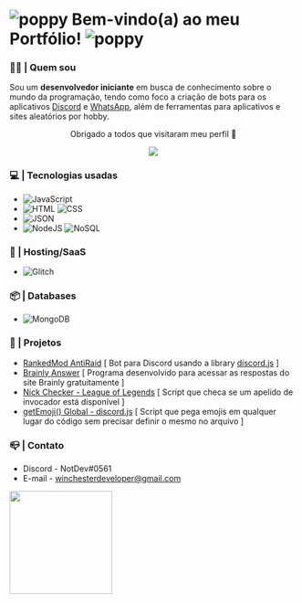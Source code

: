 # ![poppy](https://cdn.glitch.com/d5849b6d-b525-43f0-a87c-280ff619d588%2FWebp.net-resizeimage%20(2).png?v=1627787432690) Bem-vindo(a) ao meu Portfólio! ![poppy](https://cdn.glitch.com/d5849b6d-b525-43f0-a87c-280ff619d588%2FWebp.net-resizeimage%20(2).png?v=1627787432690)
### 👨‍🦰 | Quem sou
Sou um **desenvolvedor iniciante** em busca de conhecimento sobre o mundo da programação, tendo como foco a criação de bots para os aplicativos [Discord](discord.com) e [WhatsApp](https://www.whatsapp.com/), além de ferramentas para aplicativos e sites aleatórios por hobby.

<p align="center"> Obrigado a todos que visitaram meu perfil 🥰 </p>
<p align="center">   <img alingn="center" src="https://profile-counter.glitch.me/WinchesterDev/count.svg" /></p>

### 💻 | Tecnologias usadas
- ![JavaScript](https://camo.githubusercontent.com/bb5a9fb2b3fcc08fd63d8b5f22cbfd691658a5cf95a44c35eb3f3aa78f0f7c7a/68747470733a2f2f696d672e736869656c64732e696f2f62616467652f2d4a6176615363726970742d3965376531353f7374796c653d666c61742d737175617265266c6f676f3d6a617661736372697074)
- ![HTML](https://camo.githubusercontent.com/0c3a16a22ae058cfe38a06dc9ea16404cf006409262f547c9ccfa3ec8b30f71e/68747470733a2f2f696d672e736869656c64732e696f2f62616467652f2d48544d4c352d4533344632363f7374796c653d666c61742d737175617265266c6f676f3d68746d6c35266c6f676f436f6c6f723d7768697465)
![CSS](https://camo.githubusercontent.com/2435c2a64789b8a71c701a1a593b4a6e6869789bfb0626e515dc2a6b6dffa6c5/68747470733a2f2f696d672e736869656c64732e696f2f62616467652f2d435353332d3135373242363f7374796c653d666c61742d737175617265266c6f676f3d63737333)
- ![JSON](https://camo.githubusercontent.com/7daa97d57cd502ae6512bf0c747dfe68e87ba605cdae34342cdf70e6cd0cb3c0/68747470733a2f2f696d672e736869656c64732e696f2f62616467652f2d4a534f4e2d3833383338333f7374796c653d666c61742d737175617265266c6f676f3d6a736f6e)
- ![NodeJS](https://camo.githubusercontent.com/f939bf73ac868c5cca36f0e1b8809ad72bd20eee0ceffa70b41af4e9bcebb4c3/68747470733a2f2f696d672e736869656c64732e696f2f62616467652f2d4e6f64656a732d3033316330333f7374796c653d666c61742d737175617265266c6f676f3d4e6f64652e6a73)
![NoSQL](https://camo.githubusercontent.com/29fc4bb81d4dd27b793216a64710a221270815ae7b5bb3895298626288589dcb/68747470733a2f2f696d672e736869656c64732e696f2f62616467652f2d4e6f53514c2d626c61636b3f7374796c653d666c61742d737175617265)

### 🤖 | Hosting/SaaS
- ![Glitch](https://img.shields.io/badge/glitch-%233333FF.svg?style=for-the-badge&logo=glitch&logoColor=white)

### 📦 | Databases
- ![MongoDB](https://img.shields.io/badge/MongoDB-%234ea94b.svg?style=for-the-badge&logo=mongodb&logoColor=white)

### 📁 | Projetos
- [RankedMod AntiRaid](https://express.winchesterdev.repl.co) [ Bot para Discord usando a library [discord.js](https://discord.js.org/#/) ]
- [Brainly Answer](https://www.youtube.com/watch?v=DO4QGqHDiFY) [ Programa desenvolvido para acessar as respostas do site Brainly gratuitamente ]
- [Nick Checker - League of Legends](https://github.com/WinchesterDev/nick-checker-lol) [ Script que checa se um apelido de invocador está disponível ]
- [getEmoji() Global - discord.js](https://github.com/WinchesterDev/getEmoji-global) [ Script que pega emojis em qualquer lugar do código sem precisar definir o mesmo no arquivo ]

### 📪 | Contato
- Discord - NotDev#0561
- E-mail - winchesterdeveloper@gmail.com

<div>
  <a href="https://github.com/WinchesterDev">
  <img height="180em"  align="center" src="https://github-readme-stats.vercel.app/api/top-langs/?username=WinchesterDev&&layout=compact&hide=shell&theme=jolly"/>
</div>
